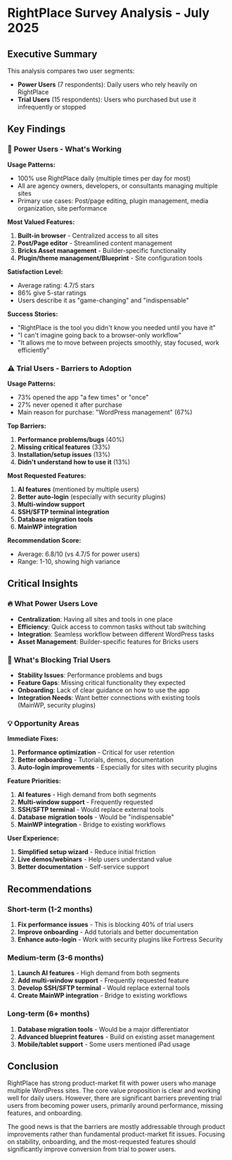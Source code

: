 # RightPlace Survey Analysis - July 2025

## Executive Summary

This analysis compares two user segments:
- **Power Users** (7 respondents): Daily users who rely heavily on RightPlace
- **Trial Users** (15 respondents): Users who purchased but use it infrequently or stopped

## Key Findings

### 🎯 **Power Users - What's Working**

**Usage Patterns:**
- 100% use RightPlace daily (multiple times per day for most)
- All are agency owners, developers, or consultants managing multiple sites
- Primary use cases: Post/page editing, plugin management, media organization, site performance

**Most Valued Features:**
1. **Built-in browser** - Centralized access to all sites
2. **Post/Page editor** - Streamlined content management
3. **Bricks Asset management** - Builder-specific functionality
4. **Plugin/theme management/Blueprint** - Site configuration tools

**Satisfaction Level:**
- Average rating: 4.7/5 stars
- 86% give 5-star ratings
- Users describe it as "game-changing" and "indispensable"

**Success Stories:**
- "RightPlace is the tool you didn't know you needed until you have it"
- "I can't imagine going back to a browser-only workflow"
- "It allows me to move between projects smoothly, stay focused, work efficiently"

### ⚠️ **Trial Users - Barriers to Adoption**

**Usage Patterns:**
- 73% opened the app "a few times" or "once"
- 27% never opened it after purchase
- Main reason for purchase: "WordPress management" (67%)

**Top Barriers:**
1. **Performance problems/bugs** (40%)
2. **Missing critical features** (33%)
3. **Installation/setup issues** (13%)
4. **Didn't understand how to use it** (13%)

**Most Requested Features:**
1. **AI features** (mentioned by multiple users)
2. **Better auto-login** (especially with security plugins)
3. **Multi-window support**
4. **SSH/SFTP terminal integration**
5. **Database migration tools**
6. **MainWP integration**

**Recommendation Score:**
- Average: 6.8/10 (vs 4.7/5 for power users)
- Range: 1-10, showing high variance

## Critical Insights

### 🔥 **What Power Users Love**
- **Centralization**: Having all sites and tools in one place
- **Efficiency**: Quick access to common tasks without tab switching
- **Integration**: Seamless workflow between different WordPress tasks
- **Asset Management**: Builder-specific features for Bricks users

### 🚧 **What's Blocking Trial Users**
- **Stability Issues**: Performance problems and bugs
- **Feature Gaps**: Missing critical functionality they expected
- **Onboarding**: Lack of clear guidance on how to use the app
- **Integration Needs**: Want better connections with existing tools (MainWP, security plugins)

### 💡 **Opportunity Areas**

**Immediate Fixes:**
1. **Performance optimization** - Critical for user retention
2. **Better onboarding** - Tutorials, demos, documentation
3. **Auto-login improvements** - Especially for sites with security plugins

**Feature Priorities:**
1. **AI features** - High demand from both segments
2. **Multi-window support** - Frequently requested
3. **SSH/SFTP terminal** - Would replace external tools
4. **Database migration tools** - Would be "indispensable"
5. **MainWP integration** - Bridge to existing workflows

**User Experience:**
1. **Simplified setup wizard** - Reduce initial friction
2. **Live demos/webinars** - Help users understand value
3. **Better documentation** - Self-service support

## Recommendations

### Short-term (1-2 months)
1. **Fix performance issues** - This is blocking 40% of trial users
2. **Improve onboarding** - Add tutorials and better documentation
3. **Enhance auto-login** - Work with security plugins like Fortress Security

### Medium-term (3-6 months)
1. **Launch AI features** - High demand from both segments
2. **Add multi-window support** - Frequently requested feature
3. **Develop SSH/SFTP terminal** - Would replace external tools
4. **Create MainWP integration** - Bridge to existing workflows

### Long-term (6+ months)
1. **Database migration tools** - Would be a major differentiator
2. **Advanced blueprint features** - Build on existing asset management
3. **Mobile/tablet support** - Some users mentioned iPad usage

## Conclusion

RightPlace has strong product-market fit with power users who manage multiple WordPress sites. The core value proposition is clear and working well for daily users. However, there are significant barriers preventing trial users from becoming power users, primarily around performance, missing features, and onboarding.

The good news is that the barriers are mostly addressable through product improvements rather than fundamental product-market fit issues. Focusing on stability, onboarding, and the most-requested features should significantly improve conversion from trial to power users. 